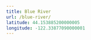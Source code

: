 ```yaml
---
title: Blue River
url: /blue-river/
latitude: 44.153885200000005
longitude: -122.33877090000001
---
```

